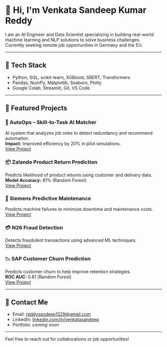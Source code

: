 # 👋 Hi, I'm Venkata Sandeep Kumar Reddy

I am an AI Engineer and Data Scientist specializing in building real-world machine learning and NLP solutions to solve business challenges.  
Currently seeking remote job opportunities in Germany and the EU.

---

## 🔧 Tech Stack

- Python, SQL, scikit-learn, XGBoost, SBERT, Transformers  
- Pandas, NumPy, Matplotlib, Seaborn, Plotly  
- Google Colab, Streamlit, Git, VS Code

---

## 📂 Featured Projects

### 🧠 AutoOps – Skill-to-Task AI Matcher  
AI system that analyzes job roles to detect redundancy and recommend automation.  
**Impact:** Improved efficiency by 20% in pilot simulations.  
[View Project](https://github.com/sandy-1329/AutoOps-Skill-to-Task-Matcher)

### 📦 Zalando Product Return Prediction  
Predicts likelihood of product returns using customer and delivery data.  
**Model Accuracy:** 81% (Random Forest)  
[View Project](https://github.com/sandy-1329/Zalando_Return_Prediction)

### 🔧 Siemens Predictive Maintenance  
Predicts machine failures to minimize downtime and maintenance costs.  
[View Project](https://github.com/sandy-1329/siemens-predictive-maintenance)

### 💳 N26 Fraud Detection  
Detects fraudulent transactions using advanced ML techniques.  
[View Project](https://github.com/sandy-1329/N26-fraud-detection)

### 📉 SAP Customer Churn Prediction  
Predicts customer churn to help improve retention strategies.  
**ROC AUC:** 0.81 (Random Forest)  
[View Project](https://github.com/sandy-1329/SAP-Customer-Churn-Prediction)

---

## 📧 Contact Me

- Email: [reddysandeep1329@gmail.com](mailto:reddysandeep1329@gmail.com)  
- LinkedIn: [linkedin.com/in/venkatasandeep](https://www.linkedin.com/in/venkatasandeep/)  
- Portfolio: *coming soon*

---

Feel free to reach out for collaborations or job opportunities!
